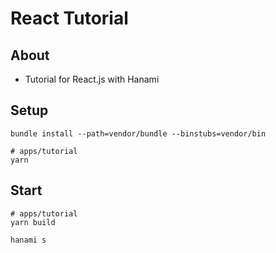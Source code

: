 # React Tutorial

## About

- Tutorial for React.js with Hanami

## Setup

```
bundle install --path=vendor/bundle --binstubs=vendor/bin

# apps/tutorial
yarn
```

## Start

```
# apps/tutorial
yarn build

hanami s
```

